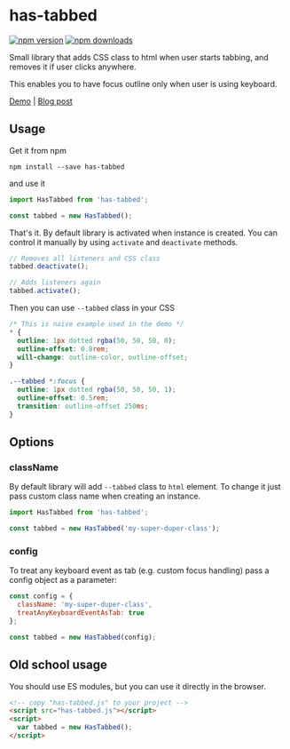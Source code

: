 # has-tabbed

[![npm version](https://img.shields.io/npm/v/has-tabbed.svg?style=flat-square)](https://www.npmjs.com/package/has-tabbed)
[![npm downloads](https://img.shields.io/npm/dm/has-tabbed.svg?style=flat-square)](https://www.npmjs.com/package/has-tabbed)

Small library that adds CSS class to html when user starts tabbing,
and removes it if user clicks anywhere.

This enables you to have focus outline only when user is using keyboard.

[Demo](https://stanko.github.io/has-tabbed/) | [Blog post](https://stanko.github.io/has-tabbed-aka-should-i-release-small-libraries/)

## Usage

Get it from npm

```
npm install --save has-tabbed
```

and use it

```js
import HasTabbed from 'has-tabbed';

const tabbed = new HasTabbed();
```

That's it. By default library is activated when instance is created.
You can control it manually by using `activate` and `deactivate` methods.

```js
// Removes all listeners and CSS class
tabbed.deactivate();

// Adds listeners again
tabbed.activate();
```

Then you can use `--tabbed` class in your CSS

```css
/* This is naive example used in the demo */
* {
  outline: 1px dotted rgba(50, 50, 50, 0);
  outline-offset: 0.8rem;
  will-change: outline-color, outline-offset;
}

.--tabbed *:focus {
  outline: 1px dotted rgba(50, 50, 50, 1);
  outline-offset: 0.5rem;
  transition: outline-offset 250ms;
}
```

## Options

### className

By default library will add `--tabbed` class to `html` element.
To change it just pass custom class name when creating an instance.

```js
import HasTabbed from 'has-tabbed';

const tabbed = new HasTabbed('my-super-duper-class');
```

### config
To treat any keyboard event as tab (e.g. custom focus handling) pass a config object as a parameter:

```js
const config = {
  className: 'my-super-duper-class',
  treatAnyKeyboardEventAsTab: true
};

const tabbed = new HasTabbed(config);
```

## Old school usage

You should use ES modules, but you can use it directly in the browser.

```html
<!-- copy "has-tabbed.js" to your project -->
<script src="has-tabbed.js"></script>
<script>
  var tabbed = new HasTabbed();
</script>
```
